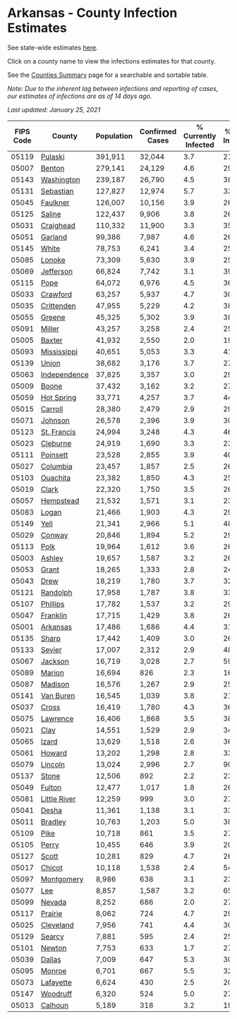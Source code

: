 # Arkansas - County Infection Estimates

See state-wide estimates [here](/infections/us-ar).

Click on a county name to view the infections estimates for that county.

See the [Counties Summary](/infections/summary-counties) page for a searchable and sortable table.

*Note: Due to the inherent lag between infections and reporting of cases, our estimates of infections are as of 14 days ago.*

*Last updated: January 25, 2021*

|   FIPS Code |                       County |   Population |   Confirmed Cases |   % Currently Infected |   % Total Infected |
|-------------|------------------------------|--------------|-------------------|------------------------|--------------------|
|       05119 |           [Pulaski](pulaski) |      391,911 |            32,044 |                    3.7 |               27.6 |
|       05007 |             [Benton](benton) |      279,141 |            24,129 |                    4.6 |               29.2 |
|       05143 |     [Washington](washington) |      239,187 |            26,790 |                    4.5 |               38.1 |
|       05131 |       [Sebastian](sebastian) |      127,827 |            12,974 |                    5.7 |               33.8 |
|       05045 |         [Faulkner](faulkner) |      126,007 |            10,156 |                    3.9 |               26.8 |
|       05125 |             [Saline](saline) |      122,437 |             9,906 |                    3.8 |               26.7 |
|       05031 |       [Craighead](craighead) |      110,332 |            11,900 |                    3.3 |               35.8 |
|       05051 |           [Garland](garland) |       99,386 |             7,987 |                    4.6 |               26.6 |
|       05145 |               [White](white) |       78,753 |             6,241 |                    3.4 |               25.9 |
|       05085 |             [Lonoke](lonoke) |       73,309 |             5,630 |                    3.9 |               25.1 |
|       05069 |       [Jefferson](jefferson) |       66,824 |             7,742 |                    3.1 |               39.5 |
|       05115 |                 [Pope](pope) |       64,072 |             6,976 |                    4.5 |               36.5 |
|       05033 |         [Crawford](crawford) |       63,257 |             5,937 |                    4.7 |               30.7 |
|       05035 |     [Crittenden](crittenden) |       47,955 |             5,229 |                    4.2 |               38.0 |
|       05055 |             [Greene](greene) |       45,325 |             5,302 |                    3.9 |               38.5 |
|       05091 |             [Miller](miller) |       43,257 |             3,258 |                    2.4 |               25.1 |
|       05005 |             [Baxter](baxter) |       41,932 |             2,550 |                    2.0 |               19.8 |
|       05093 |   [Mississippi](mississippi) |       40,651 |             5,053 |                    3.3 |               41.9 |
|       05139 |               [Union](union) |       38,682 |             3,176 |                    3.7 |               27.3 |
|       05063 | [Independence](independence) |       37,825 |             3,357 |                    3.0 |               29.8 |
|       05009 |               [Boone](boone) |       37,432 |             3,162 |                    3.2 |               27.5 |
|       05059 |     [Hot Spring](hot-spring) |       33,771 |             4,257 |                    3.7 |               44.2 |
|       05015 |           [Carroll](carroll) |       28,380 |             2,479 |                    2.9 |               29.1 |
|       05071 |           [Johnson](johnson) |       26,578 |             2,396 |                    3.9 |               30.9 |
|       05123 |   [St. Francis](st.-francis) |       24,994 |             3,248 |                    4.3 |               46.3 |
|       05023 |         [Cleburne](cleburne) |       24,919 |             1,690 |                    3.3 |               23.9 |
|       05111 |         [Poinsett](poinsett) |       23,528 |             2,855 |                    3.9 |               40.0 |
|       05027 |         [Columbia](columbia) |       23,457 |             1,857 |                    2.5 |               26.1 |
|       05103 |         [Ouachita](ouachita) |       23,382 |             1,850 |                    4.3 |               25.7 |
|       05019 |               [Clark](clark) |       22,320 |             1,750 |                    3.5 |               26.1 |
|       05057 |       [Hempstead](hempstead) |       21,532 |             1,571 |                    3.1 |               23.8 |
|       05083 |               [Logan](logan) |       21,466 |             1,903 |                    4.3 |               29.2 |
|       05149 |                 [Yell](yell) |       21,341 |             2,966 |                    5.1 |               48.7 |
|       05029 |             [Conway](conway) |       20,846 |             1,894 |                    5.2 |               29.9 |
|       05113 |                 [Polk](polk) |       19,964 |             1,612 |                    3.6 |               26.7 |
|       05003 |             [Ashley](ashley) |       19,657 |             1,587 |                    3.2 |               26.9 |
|       05053 |               [Grant](grant) |       18,265 |             1,333 |                    2.8 |               24.3 |
|       05043 |                 [Drew](drew) |       18,219 |             1,780 |                    3.7 |               32.6 |
|       05121 |         [Randolph](randolph) |       17,958 |             1,787 |                    3.8 |               33.2 |
|       05107 |         [Phillips](phillips) |       17,782 |             1,537 |                    3.2 |               29.0 |
|       05047 |         [Franklin](franklin) |       17,715 |             1,429 |                    3.8 |               26.1 |
|       05001 |         [Arkansas](arkansas) |       17,486 |             1,686 |                    4.4 |               31.4 |
|       05135 |               [Sharp](sharp) |       17,442 |             1,409 |                    3.0 |               26.9 |
|       05133 |             [Sevier](sevier) |       17,007 |             2,312 |                    2.9 |               48.5 |
|       05067 |           [Jackson](jackson) |       16,719 |             3,028 |                    2.7 |               59.3 |
|       05089 |             [Marion](marion) |       16,694 |               826 |                    2.3 |               16.1 |
|       05087 |           [Madison](madison) |       16,576 |             1,267 |                    2.9 |               25.9 |
|       05141 |       [Van Buren](van-buren) |       16,545 |             1,039 |                    3.8 |               21.1 |
|       05037 |               [Cross](cross) |       16,419 |             1,780 |                    4.3 |               36.0 |
|       05075 |         [Lawrence](lawrence) |       16,406 |             1,868 |                    3.5 |               38.0 |
|       05021 |                 [Clay](clay) |       14,551 |             1,529 |                    2.9 |               34.6 |
|       05065 |               [Izard](izard) |       13,629 |             1,518 |                    2.6 |               36.3 |
|       05061 |             [Howard](howard) |       13,202 |             1,298 |                    2.8 |               33.6 |
|       05079 |           [Lincoln](lincoln) |       13,024 |             2,996 |                    2.7 |               90.0 |
|       05137 |               [Stone](stone) |       12,506 |               892 |                    2.2 |               23.8 |
|       05049 |             [Fulton](fulton) |       12,477 |             1,017 |                    1.8 |               26.8 |
|       05081 | [Little River](little-river) |       12,259 |               999 |                    3.0 |               27.2 |
|       05041 |               [Desha](desha) |       11,361 |             1,138 |                    3.1 |               33.7 |
|       05011 |           [Bradley](bradley) |       10,763 |             1,203 |                    5.0 |               38.1 |
|       05109 |                 [Pike](pike) |       10,718 |               861 |                    3.5 |               27.1 |
|       05105 |               [Perry](perry) |       10,455 |               646 |                    3.9 |               20.4 |
|       05127 |               [Scott](scott) |       10,281 |               829 |                    4.7 |               26.3 |
|       05017 |             [Chicot](chicot) |       10,118 |             1,538 |                    2.4 |               54.3 |
|       05097 |     [Montgomery](montgomery) |        8,986 |               638 |                    3.1 |               23.4 |
|       05077 |                   [Lee](lee) |        8,857 |             1,587 |                    3.2 |               65.8 |
|       05099 |             [Nevada](nevada) |        8,252 |               686 |                    2.0 |               27.8 |
|       05117 |           [Prairie](prairie) |        8,062 |               724 |                    4.7 |               29.3 |
|       05025 |       [Cleveland](cleveland) |        7,956 |               741 |                    4.4 |               30.8 |
|       05129 |             [Searcy](searcy) |        7,881 |               595 |                    2.4 |               25.1 |
|       05101 |             [Newton](newton) |        7,753 |               633 |                    1.7 |               27.2 |
|       05039 |             [Dallas](dallas) |        7,009 |               647 |                    5.3 |               30.4 |
|       05095 |             [Monroe](monroe) |        6,701 |               667 |                    5.5 |               32.1 |
|       05073 |       [Lafayette](lafayette) |        6,624 |               430 |                    2.5 |               20.9 |
|       05147 |         [Woodruff](woodruff) |        6,320 |               524 |                    5.0 |               27.0 |
|       05013 |           [Calhoun](calhoun) |        5,189 |               318 |                    3.2 |               19.6 |